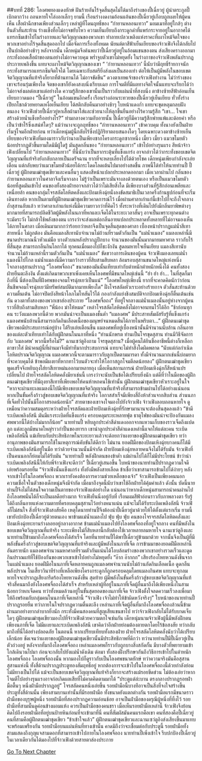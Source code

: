 ##บทที่ 286: โลงศพทองแดงยักษ์
ฝันร้ายอันไร้จุดสิ้นสุดไม่ได้มาถึงร่างของปี้เฉี่ยวยู่
ผู้นำตระกูลปี้เบิกตากว้าง ถอนหายใจโล่งอกเล็กๆ
ยามนี้ เรือนร่างงดงามอ้อนแอ้นของปี้เฉี่ยวยู่เกือบถูกเผยให้ผู้คนเห็น เสื้อผ้าฉีกขาดเพียงส่วนเล็กๆ
เหล่าผู้ที่โดนฤทธิ์ของ “กำยานหลอนเทวา” มอมเมาที่อยู่ใกล้ๆ ต่างยืนตัวสั่นสะท้าน ร่างแข็งทื่อไม่อาจขยับไหว
ความเย็นเยียบถึงกระดูกดำที่แพร่กระจายอยู่ในอากาศได้แทรกซึมเข้าไปในร่างกายและจิตวิญญาณของพวกเขา ทำลายเปลวเพลิงแห่งราคะที่เผาไหม้จิตใจของพวกเขาอย่างไร้จุดสิ้นสุดออกไป
เมื่อจัดการเรื่องทั้งหมด นัยนต์ตาสีฟ้าเย็นเยียบของจ้าวเฟิงจึงได้กลับไปเป็นปกติอย่างช้าๆ
หลังจากนั้น เด็กหนุ่มจึงค้นพบว่าปี้เฉี่ยวยู่อยู่ในอ้อมแขนของตน ส่งเสียงครางออกมา กระทั่งถอดเสื้อผ้าของตนอย่างไม่อาจควบคุม พร่ำจูบตัวเขาไม่หยุดยั้ง
ในร่างกาของจ้าวเฟิงพลันปรากฏประกายเพลิงขึ้น แทบจะเผาไหม้จิตวิญญาณของเขา
“ ‘กำยานหลอนเทวา’ นี้นับว่ามีฤทธิ์ร้ายกาจนัก กระทั่งสามารถแทรกซึมจิตใจได้ โดยเฉพาะกับสตรียิ่งส่งผลเป็นสองเท่า ต่อให้เป็นผู้มีพลังในขอบเขตจิตวิญญาณที่แท้จริงก็ยากที่ต้านทานได้ ไม่อาจขัดขืน”
ดวงตาเทพเจ้าของจ้าวเฟิงทำงาน ไม่ว่าร่างของเขาจะร้อนรุ่มเพียงใด จิตของเขาก็ยังคงสงบนิ่งเรียบเฉย
การโจมตีที่มีผลทางจิตใจนั้นแทบจะเรียกได้ว่าไม่อาจส่งผลต่อเขาแต่อย่างใด
ความรู้สึกของเขานั้นเป็นราวกับแผ่นน้ำที่สงบนิ่ง ตาข้างซ้ายสีฟ้าอ่อนเย็นเยียบกวาดมอง “ปี้เฉี่ยวยู่” ในอ้อมแขนอีกครั้ง
เรือนร่างอ่อนระทวยของปี้เฉี่ยวยู่เย็นเยียบ ทั่วทั้งร่างเปียกโชกด้วยหยาดเหงื่อเย็นเยียบ ได้สติกลับคืนมาอย่างช้าๆ ใบหน้าแดงก่ำ แทบจะขุดหลุมกลบฝังตนเอง
จ้าวเฟิงช่วยปี้เฉี่ยวยู่หาเสื้อผ้ามาใส่และช่วยนางให้ลุกขึ้นยืนอย่างไร้ความรู้สีก
“เขา... ใจเขาสร้างด้วยน้ำแข็งหรืออย่างไร?”
ท่ามกลางความอับอายนั้น ปี้เฉี่ยวยู่ก็มีความรู้สึกพ่ายแพ้และด้อยค่า หรือเป็นว่าข้าไร้ซึ่งเสน่ห์ใดๆ?
แม้ว่านางจะถูกฤทธิ์ของ “กำยานหลอนเทวา” เข้าควบคุม ทั้งนางยังเป็นฝ่ายเริ่มจู่โจมอีกฝ่ายก่อน ทว่าเด็กหนุ่มผู้นี้กลับไร้ซึ่งปฏิกิริยาตอบสนองใดๆ
โดยเฉพาะดวงตาข้างซ้ายเย็นเยียบของจ้าวเฟิงที่มองมาราวกับว่านางเป็นเพียงซากโครงกระดูกซากหนึ่ง
เมี้ยว เมี้ยว
แมวขโมยตัวน้อยปรากฏตัวขึ้นยามใดมิมีผู้ใดรู้ มันสูดกลิ่นของ “กำยานหลอนเทวา” เข้าไปอย่างรุนแรง
สีหน้าจ้าวเฟิงเปลี่ยนไป  “กำยานหลอนเทวา” ที่นี่นับว่าเป็นยากระตุ้นที่แข็งแกร่ง อาจกล่าวได้ว่ากระทั่งขอบเขตจิตวิญญาณที่แท้จริงยังกลับกลายเป็นเดรัจฉาน ยากที่จะหลบเลี่ยงไปได้ด้วยโชค
เด็กหนุ่มเพียงกำลังจะเอ่ยเตือน แต่กลับพบว่าแมวขโมยตัวน้อยได้กระโดดโลดเต้นไปมาอย่างสดชื่น
ภาพนี้ได้ทำให้นายท่านปี้ ปี้เฉี่ยวยู่ ผู้ฝึกตนเฒ่าชุดเขียวและคนอื่นๆ แสดงสีหน้าแปลกประหลาดออกมา
เมื่อเวลาผ่านไป กลิ่นของกำยานหลอนเทวาในศาลาจึงเริ่มจางลง ไม่รู้ว่าเป็นเพราะมันจางลงด้วยตนเอง หรือเป็นแมวขโมยตัวน้อยที่สูดมันเข้าไป
คนของทั้งสองฝ่ายอาจกล่าวได้ว่าไม่เสียสิ่งใด มีเพียงบางส่วนที่รู้สึกอ่อนเพลียและเหนื่อยล้า
คนของกลุ่มโจรสลัดโลหิตคลั่งและป้อมเหิงฉุ่ยนั่งลงขัดสมาธิเป็นเวลาครึ่งก้านธูปก่อนที่จะเริ่มเดินทางต่อ
หากเป็นตามที่ผู้ฝึกตนเฒ่าชุดเขียวคาดการณ์ไว้ เมื่อผ่านศาลาเก่าแก่นี้เข้าไปก็จะถึงใจกลางถ้ำสุสานลับแล้ว
ทว่าศาลาเก่าแก่แห่งนี้มีความยาวกว่าที่คิดไว้ ทั้งระหว่างที่เดินไปยังมีกลิ่นยาพิษต่างๆ มากมายที่สามารถปลิดชีวิตผู้มีพลังในนภาที่หกและเจ็ดได้ในระยะเวลาสั้นๆ
อาจเป็นเพราะทุกคนต่างระมัดระวัง ไม่กล้าใช้พลังของตน เกรงว่าจะส่งผลต่อกลิ่นอายแปลกประหลาดทั้งหลายที่ไม่อาจมองเห็นได้ภายในศาลา
เมื่อเดินมามากกว่าร้อยกว่าหลาจึงเป็นจุดสิ้นสุดของศาลา
เบื้องหน้าปรากฏแม่น้ำสีเทาสายหนึ่ง
ไม่ถูกต้อง มันคือแมลงสีเทานับจำนวนไม่ถ้วนที่รวมตัวกันเป็น “แม่น้ำแมลง”
แมลงเหล่านี้มีขนาดประมาณนิ้วหัวแม่มือ บางตัวบนหลังปรากฏปีกบาง จำนวนของมันนั้นมากมายมหาศาล ราวกับไร้ที่สิ้นสุด สามารถกลืนกินโลกาได้
ทุกคนเมื่อมองไปก็ชะงักงัน สูดลมหายใจเย็นเยียบ
แมลงสีเทานับจำนวนไม่ถ้วนเหล่านี้รวมตัวกันเป็น “แม่น้ำแมลง” ขัดขวางการเดินของผู้คน
จ้าวเฟิงมองเลยแม่น้ำแมลงนี้ไปไกล แม่น้ำแมลงนี้มีความกว้างราวยี่สิบสามสิบหลา ล้อมรอบสุสานขนาดใหญ่แห่งหนึ่ง
ใจกลางสุสานปรากฏ “โลงศพจื่อถง” ขนาดของมันนั้นเทียบเท่ากับตำหนักตำหนักหนึ่งได้
คนทั้งสองฝ่ายยืนตะลึงงัน ตั้งแต่เกิดมาพวกเขาเพิ่งเคยเห็นโลงศพที่มีขนาดใหญ่เช่นนี้
“ฮ่า ฮ่า ฮ่า... ในที่สุดก็มาถึงที่นี่ นี่ต้องเป็นที่ฝังศพของจอมโจรฉุ่ยเยว่เป็นแน่”
“โลงศพใหญ่เพียงนี้ ยากที่จะคาดคิดนักว่าก่อนสิ้นชีพจอมโจรฉุ่ยเยว่มีทรัพย์สมบัติมากมายเพียงใด”
ฝั่งโจรสลัดหัวเราะอย่างร้ายกาจ ตัวสั่นสะท้านด้วยความตื่นเต้น ไม่อาจปิดบังสีหน้าโลภโมโทสันไว้ได้
กองกำลังแย่งชิงสมบัติจากป้อมเหิงฉุ่ยก็ตื่นเต้นเช่นกัน ดวงตาทั้งสองของพวกเขาส่องประกาย
“โลงศพจื่อถง” ที่อยู่ใจกลางแม่น้ำแมลงนั้นอยู่ห่างจากผู้คนราวยี่สิบถึงสามสิบหลา
“พี่น้อง ฆ่าให้หมด”
เหล่าโจรสลัดโลหิตคลั่งไม่อาจอนทนไว้ได้อีก
“ช้าก่อนทุกคน ระวังแมลงพวกนี้ด้วย พวกมันน่าจะเป็นแมลงชั้นต่ำ “แมลงศพ” มีประสาทสัมผัสรับรู้ที่แข็งแกร่ง แมลงศพนับล้านนี้สามารถกัดกินเลือดเนื้อของมนุษย์จนหมดสิ้นได้ภายในพริบตา...”
ผู้ฝึกตนเฒ่าชุดเขียวพอมีประสบการณ์อยู่บ้าง ได้รีบเอ่ยเตือนขึ้น
แมลงศพที่อยู่เบื้องหน้านั้นมีจำนวนนับล้าน กลิ่นอายของแต่ละตัวเทียบเท่าได้กับผู้ฝึกตนในนภาที่หนึ่ง
“ท่านนักพรต ท่านเป็นโจรขุดสุสาน ท่านมีวิธีจัดการกับ ‘แมลงศพ’ พวกนี้หรือไม่?”
ฉานเซว่ตูอิงถาม
โจรขุดสุสาน?
เมื่อผู้คนได้ยินชื่ออาชีพนี้ต่างก็เหลือกตาขาวใส่ มิน่าคนผู้นี้ที่ผ่านมาจึงมีท่าทีมากประสบการณ์ แทบจะไม่ทำสิ่งใดผิดพลาด
“นับแต่ก่อกำเนิดโลหิตปราณจิตวิญญาณ แมลงศพวกนี้จะตามมาราวกับลูกเป็ดตามมารดา ทั้งมีจำนวนมากเช่นนี้บ่อมยากที่จะควบคุมได้ ข้าพอมีผงยาที่หากทาไว้บนตัวจะทำให้โอกาสถูกโจมตีลดน้อยลง”
ผู้ฝึกตนเฒ่าชุดเขียวพูดเสร็จจึงหยิบถุงใส่ยาสีเทาหม่นออกมาหลายถุง
เมื่อเห็นสถานการณ์ ฝ่ายป้อมเหิงฉุ่ยก็สีหน้าแปรเปลี่ยนไป
ฝ่ายโจรสลัดโลหิตคลั่งมียาเช่นนี้ เกรงว่าจะนับเป็นข้อได้เปรียบยิ่งนัก
แต่ดีที่ว่าในมือของผู้ฝึกตนเฒ่าชุดเขียวที่มีถุงยาสีเทาที่เพียงพอให้คนห้าหกคนใช้เท่านั้น
ผู้ฝึกตนเฒ่าชุดเขียวหัวเราะอยู่ในใจ “หากจะผ่านทะเลแมลงนี้ไปมีเพียงขอบเขตจิตวิญญาณที่แท้จริงที่สามารถข้ามผ่านไปได้อย่างแน่นอน หากเป็นขั้นครึ่งก้าวสู่ขอบเขตจิตวิญญาณที่แท้จริง โอกาสสำเร็จมีเพียงสี่ถึงห้าส่วนจากสิบส่วน ส่วนนภาที่เจ็ดทั่วไปนั้นมีโอกาสรอดน้อยนัก”
สายตาของเขาจงใจมองไปยังจ้าวเฟิง
จ้าวเฟิงลอบถอนหายใจ ดูเหมือนว่าความสมดุลระหว่างฝ่ายโจรสลัดและฝ่ายป้อมเหิงฉุ่ยที่รักษามานานจะต้องสิ้นสุดลงแล้ว
“ข้ามีระเบิดเพลิงอัสนี มันมีแรงระเบิดที่แข็งแกร่ง ครอบคลุมระยะหลายฟุต ธาตุไฟของมันน่าจะป้องกันแมลงศพพวกนี้ได้บ้างไม่มากก็น้อย”
นายท่านปี้ หยิบลูกประคำสีดำแดงออกจากแหวนเก็บของราวเจ็ดถึงแปดลูก แต่ละลูกมีขนาดใหญ่ราวกำปั้นของทารก
เขานำลูกประคำสีดำแดงเหล่านี้แจกให้แต่ละคน
ระเบิดเพลิงอัสนีนี้ แม้เทียบกับประสิทธิภาพในระยะยาวแล้วจะด้อยกว่าผงยาของผู้ฝึกตนเฒ่าชุดเขียว ทว่าอานุภาพของมันสามารถใช้ในเหตุการณ์คับขันได้ดีกว่า
ไม่นาน ยอดฝีมือของป้อมเหิงฉุ่ยบางคนก็ได้มีระเบิดเพลิงอัสนีอยู่ในมือ
ทว่าด้วยจำนวนนั้นมีจำกัด ฝ่ายป้อมเหิงฉุ่ยหลายคนจึงไม่ได้รับมัน
จ้าวเฟิงที่เป็นคนนอกก็ย่อมไม่ได้รับมัน
“นายท่านปี้ พลังฝึกตนของข้าต่ำ แม้ผ่านไปได้ก็ไม่มีประโยชน์ ข้าว่านำระเบิดเพลิงอัสนีนี้ให้กับพี่จ้าวเฟิงจะดีกว่า”
ปี้เฉี่ยวยู่เสนอขึ้น
ใบหน้าของนายท่านปี้ปรากฏความใจดี เอ่ยพร้อมรอยยิ้ม “จ้าวเฟิงนั้นแข็งแกร่ง ทั้งยังมีพลังสายเลือด ข้าเชื่อว่าเขาสามารถข้ามไปได้ง่ายๆ หลังจากเข้าไปในโลงศพจื่อถง พวกเรายังคงต้องการความช่วยเหลือของเจ้า”
จ้าวเฟิงเป็นเพียงคนนอก ความเชื่อใจในตัวของเด็กหนุ่มจึงมีจำกัด เมื่อมาถึงจุดนี้นับว่าเขาใช้อีกฝ่ายได้คุ้มค่าแล้ว
ดังนั้น
บัดนี้นายท่านปี้จึงไม่ได้สนใจความเป็นตายของจ้าวเฟิงแต่อย่างใด แน่นอนว่าหากเด็กหนุ่มสามารถนำคนผ่านไปถึงโลงศพนั่นได้ก็จะเป็นผลดีอย่างมาก
จ้าวเฟิงยืนนิ่งอยู่กับที่ เรือนผมสีฟ้าอ่อนราวกับภาพลวงตา รับรู้ได้ถึงกลิ่นอายแห่งความตายที่ครอบคลุมสุสานไว้อย่างหนาแน่น
แม้จะไม่ได้รับระเบิดเพลิงอัสนี จ้าวเฟิงก็ไม่สนใจ
สิ่งที่จ้าวเฟิงสงสัยคือ เหตุใดนายท่านปี้จึงต้องนำปี้เฉี่ยวยู่มาด้วยให้ได้ตั้งแต่แรกเริ่ม
ยามนี้ เขายังปกป้องปี้เฉี่ยวยู่ด้วยตนเอง พาข้ามแม่น้ำแมลงไป
ฟุ่บ ฟุ่บ ฟุ่บ
คนของโจรจรสลัดโลหิตคลั่งและป้อมเหิงฉุ่ยทะยานร่างลอยอยู่กลางอากาศ ข้ามแม่น้ำแมลงไปยังโลงศพจื่อถงที่อยู่ใจกลาง
คนที่มีพลังในขอบเขตจิตวิญญาณที่แท้จริง ระยะเพียงไม่กี่สิบหลานี้กลับต้องใช้เวลาหลายลมหายใจ
ฉานเซว่ตูอิงและนายท่านปี้ข้ามมาถึงโลงศพจื่อถงได้สำเร็จ โดยที่นายท่านปี้ได้พาปี้เฉี่ยวยู่ข้ามมาด้วย
จากนั้นจึงเป็นผู้ที่มีพลังขั้นครึ่งก้าวสู่ขอบเขตจิตวิญญาณที่แท้จริงและผู้มีพลังในนภาที่เจ็ด
การข้ามมาของยอดฝีมือเหล่านี้อันตรายนัก แมลงศพจำนวนมหาศาลที่รวมตัวกันแน่นได้โอบล้อมร่างของพวกเขาอย่างรวดเร็วและดูดกินปราณแท้ที่ใช้ป้องกันของพวกเขาเข้าไปอย่างไม่หยุดยั้ง
“อ๊าก อ๊ากกก”
เสียงร้องโหยหวนดังขึ้นจากในแม่น้ำแมลง ยอดฝีมือในนภาที่เจ็ดหลายคนถูกแมลงศพจำนวนนับไม่ถ้วนกัดกินเลือดเนื้อ ดูดกลืนพลังปราณ ในเสี้ยววินาทีร่างที่เหลือเพียงโครงกระดูกก็ถูกครอบคลุมโดยแมลงกินศพ
แทบจะทุกลมหายใจจะปรากฏเสียงกรีดร้องโหยหวนดังขึ้น
สุดท้าย
ผู้มีพลังในขั้นครึ่งก้าวสู่ขอบเขตจิตวิญญาณที่แท้จริงสี่คนมาถึงยังโลงศพจื่อถงได้สำเร็จ สำหรับเหล่าผู้ที่อยู่ในนภาที่เจ็ดผู้อื่นมาถึงได้เพียงหนึ่งในสาม น้อยกว่าหกเจ็ดคน ทว่าทั้งหมดล้วนอยู่ในขั้นสุดยอดของนภาที่เจ็ด
จ้าวเฟิงตั้งใจลดความเร็วลงเพื่อมาให้ถึงพร้อมกับกลุ่มคนในนภาที่เจ็ดเหล่านี้
“จ้าวเฟิง เจ้าไม่ทำให้ข้าผิดหวังจริงๆ”
ใบหน้าของนายท่านปี้ปรากฏรอยยิ้ม ทว่าภายในใจปรากฏความตื่นตะลึง เหล่านภาที่เจ็ดผู้อื่นที่มาถึงโลงศพจื่อถงล้วนนี้ข้ามผ่านมาอย่างยากลำบากยิ่งนัก กระทั่งมีคนสองคนที่สูญเสียแขนขาไป
ทว่าจ้าวเฟิงกลับไม่ได้รับบาดเจ็บใดๆ
ผู้ฝึกตนเฒ่าชุดเขียวมองไปที่จ้าวเฟิงด้วยความตกใจเช่นกัน
เด็กหนุ่มนามจ้าวเฟิงผู้นี้มีพลังฝึกตนเพียงนภาที่เจ็ด ไม่มีผงยาและระเบิดเพลิงอัสนี เขาคิดว่าอีกฝ่ายย่อมต้องตายตกโดยไร้ข้อสงสัย ทว่ากลับมาถึงที่นี่ได้อย่างปลอดภัย
ในตอนนี้
หากเปรียบเทียบทั้งสองฝ่าย ฝ่ายโจรสลัดโลหิตคลั่งนับว่าได้เปรียบเล็กน้อย ชัดเจนว่าผงยาของผู้ฝึกตนเฒ่าชุดเขียวนั้นมีประสิทธิภาพที่ดีกว่า
ทว่านายท่านปี้มีปี้เฉี่ยวยู่เป็นตัวถ่วงอยู่
หลังจากที่มาถึงโลงศพจื่อถง เหล่าแมลงศพก็ราวกับถูกบางสิ่งสกัดกั้น มีบางตัวที่พยายามเข้าใกล้เดินวนไปมา ก่อนจะกลับไปยังแม่น้ำดังเดิม
ต่อมา
ทั้งสองฝั่งปรึกษากันถึงวิธีการเข้าไปในตำหนักโลงศพจื่อถง
โลงศพจื่อถงนั้น หากมองไปก็ดูราวกับเป็นโลงศพขนาดยักษ์ ทว่าความจริงมันคือสุสาน
สุสานแห่งนี้ ทั้งสี่ด้านปรากฏประตูทองสัมฤทธิ์อยู่
หากต้องการจะเข้าไปในโลงศพจื่อถงนี้ด้วยกำลังย่อมไม่มีทางเป็นไปได้ แม้จะเป็นขอบเขตจิตวิญญาณที่แท้จริงก็ยากจะสร้างแม้รอยขีดข่วน
ไม่ต้องเอ่ยว่าหากโจมตีไปอย่างรุนแรงอาจก่อเกิดผลเสียที่ไม่คาดคิดตามมาได้
“ประตูแต่ล่ะบาน ตรงกลางปรากฏรอยฝ่ามือตื้นๆ หนึ่งฝ่ามือปรากฏอยู่”
โจรสลัดคนหนึ่งเอ่ยขึ้น
รอยฝ่ามือนี้บางทีอาจเป็นสิ่งที่จงใจสร้างขึ้น
ประตูทั้งสี่ด้านนั้น เพียงสามบานเท่านั้นที่มีรอยฝ่ามือ ทั้งขนาดยังแตกต่างกัน
รอยฝ่ามือแรกมีขนาดราวฝ่ามือของบุรุษผู้หนึ่ง
รอยฝ่ามือที่สองปรากฏความอ่อนช้อย อาจเป็นฝ่ามือของดรุณีผู้หนึ่งที่ทิ้งไว้
รอยฝ่ามือที่สามนั้นดูค่อนข้างผอมแห้ง ควรเป็นฝ่ามือของคนชรา
เมื่อเห็นรอยฝ่ามือเหล่านี้ จ้าวเฟิงจึงย้อนคิดไปถึงรอยฝ่ามือที่อยู่บนป้ายหินก่อนที่จะเข้ามาที่นี่
คนที่สัมผัสมันคนแรกคือเขา
คนที่สองคือปี้เฉี่ยวยู่
คนที่สามคือผู้ฝึกตนเฒ่าชุดเขียว
“ข้าเข้าใจแล้ว”
ผู้ฝึกตนเฒ่าชุดเขียวและฉานเซว่ตูอิงส่งเสียงขึ้นมาแทบจะพร้อมเพรียงกัน
รอยฝ่ามือบนแผ่นหินที่ทางเข้านั้น คาดมิถึงว่าจะเชื่อมต่อกับประตูนี้
รอยฝ่ามือทั้งสามแสดงถึงกุญแจสามดอกที่สามารถเข้าไปภายในโลงศพจื่อถง
นายท่านปี้เพิ่งเข้าใจ รีบปกป้องปี้เฉี่ยวยู่ ในเวลาเดียวกันได้มองไปที่จ้าวเฟิงด้วยสายตาส่องประกาย


[Go To Next Chapter]( ./66.md)
